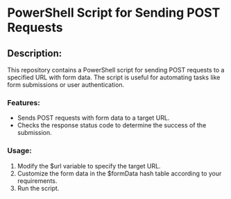# PowerShell Script for Sending POST Requests

## Description:
This repository contains a PowerShell script for sending POST requests to a specified URL with form data. The script is useful for automating tasks like form submissions or user authentication.

### Features:

- Sends POST requests with form data to a target URL.
- Checks the response status code to determine the success of the submission.
### Usage:

1. Modify the $url variable to specify the target URL.
2. Customize the form data in the $formData hash table according to your requirements.
3. Run the script.
